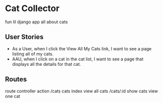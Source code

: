 # Cat Collector

fun lil django app all about cats

## User Stories
- As a User, when I click the View All My Cats link, I want to see a page listing all of my cats.
- AAU, when I click on a cat in the cat list, I want to see a page that displays all the details for that cat.

## Routes

route controller action
/cats cats index view all cats
/cats/:id show cats view one cat